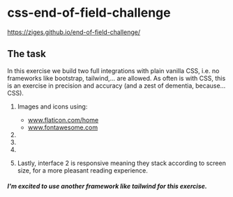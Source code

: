 # css-end-of-field-challenge
https://ziges.github.io/end-of-field-challenge/

## The task
In this exercise we build two full integrations with plain vanilla CSS, i.e. no frameworks like bootstrap, tailwind,... are allowed. 
As often is with CSS, this is an exercise in precision and accuracy (and a zest of dementia, because... CSS).

1. Images and icons using:
    * www.flaticon.com/home 
    * www.fontawesome.com
    
2. 

3. 
    
4. 

5. Lastly, interface 2 is responsive meaning they stack according to screen size, for a more pleasant reading experience. 

##### I'm excited to use another framework like tailwind for this exercise. 

